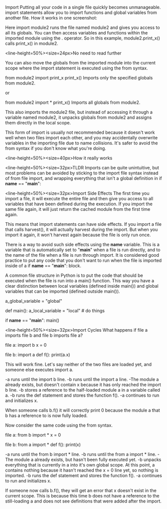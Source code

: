 Import</size>
</line-height>
Putting all your code in a single file quickly becomes unmanageable. 
import statements allow you to import functions and global variables from another file.
How it works in one screenshot:


Here import module2 runs the file named module2 and gives you access to all its globals.
You can then access variables and functions within the imported module using the . operator.
So in this example, module2.print_x() calls print_x() in module2.

<line-height=50%><size=24px>No need to read further</size>
</line-height>

You can also move the globals from the imported module into the current scope where the import statement is executed using the from syntax.

from module2 import print_x
print_x()
Imports only the specified globals from module2.

or

from module2 import *
print_x()
Imports all globals from module2.

This also imports the module2 file, but instead of accessing it through a variable named module2, it unpacks globals from module2 and assigns them directly in the local scope.

This form of import is usually not recommended because it doesn't work well when two files import each other, and you may accidentally overwrite variables in the importing file due to name collisions. It's safer to avoid the from syntax if you don't know what you're doing.

<line-height=50%><size=40px>How it really works</size>
</line-height>

<line-height=50%><size=32px>TLDR</size>
</line-height>
Imports can be quite unintuitive, but most problems can be avoided by sticking to the import file syntax instead of from file import, and wrapping everything that isn't a global definition in
if __name__ == "__main__":

<line-height=50%><size=32px>Import Side Effects</size>
</line-height>
The first time you import a file, it will execute the entire file and then give you access to all variables that have been defined during the execution.
If you import the same file again, it will just return the cached module from the first time again.

This means that import statements can have side effects. If you import a file that calls harvest(), it will actually harvest during the import. But when you import it again, it won't harvest again because the file is only run once.

There is a way to avoid such side effects using the __name__ variable. This is a variable that is automatically set to "__main__" when a file is run directly, and to the name of the file when a file is run through import.
It is considered good practice to put any code that you don't want to run when the file is imported inside of a if __name__ == "__main__": block.

A common file structure in Python is to put the code that should be executed when the file is run into a main() function. This way you have a clear distinction between local variables (defined inside main()) and global variables that can be imported (defined outside main()).

a_global_variable = "global"

def main():
    a_local_variable = "local"
    # do things

if __name__ == "__main__":
    main()

<line-height=50%><size=32px>Import Cycles</size>
</line-height>
What happens if file a imports file b and file b imports file a?

file a:
import b
x = 0

file b:
import a
def f():
    print(a.x)

This will work fine. Let's say neither of the two files are loaded yet, and someone else executes import a.

-a runs until the import b line.
-b runs until the import a line.
-The module a already exists, but doesn't contain x because it has only reached the import b line.
-b stores a reference to the half-loaded module a in a variable called a.
-b runs the def statement and stores the function f().
-a continues to run and initializes x.

When someone calls b.f() it will correctly print 0 because the module a that b has a reference to is now fully loaded.

Now consider the same code using the from syntax.

file a:
from b import *
x = 0

file b:
from a import *
def f():
    print(x)

-a runs until the from b import * line.
-b runs until the from a import * line.
-The module a already exists, but hasn't been fully executed yet.
-b unpacks everything that is currently in a into it's own global scope. At this point, a contains nothing because it hasn't reached the x = 0 line yet, so nothing is imported.
-b runs the def statement and stores the function f().
-a continues to run and initializes x.

If someone now calls b.f(), they will get an error that x doesn't exist in the current scope. This is because this time b does not have a reference to the still-loading a and does not see definitions that were added after the import.